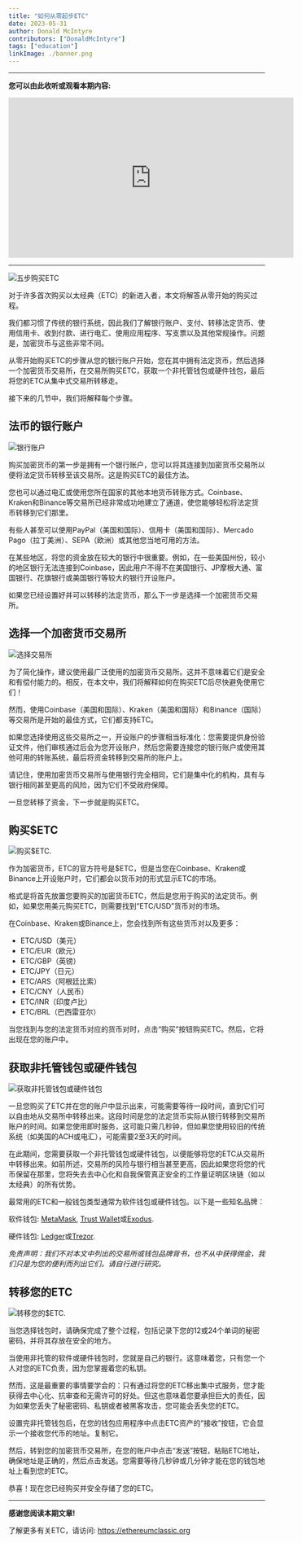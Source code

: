 ```yaml
---
title: "如何从零起步ETC"
date: 2023-05-31
author: Donald McIntyre
contributors: ["DonaldMcIntyre"]
tags: ["education"]
linkImage: ./banner.png
---
```


---
**您可以由此收听或观看本期内容:**

<iframe width="560" height="315" src="https://www.youtube.com/embed/PnDydbdpKCU" title="YouTube video player" frameborder="0" allow="accelerometer; autoplay; clipboard-write; encrypted-media; gyroscope; picture-in-picture; web-share" allowfullscreen></iframe>

---

![五步购买ETC](./banner-zh.png)

对于许多首次购买以太经典（ETC）的新进入者，本文将解答从零开始的购买过程。

我们都习惯了传统的银行系统，因此我们了解银行账户、支付、转移法定货币、使用信用卡、收到付款、进行电汇、使用应用程序、写支票以及其他常规操作。问题是，加密货币与这些非常不同。

从零开始购买ETC的步骤从您的银行账户开始，您在其中拥有法定货币，然后选择一个加密货币交易所，在交易所购买ETC，获取一个非托管钱包或硬件钱包，最后将您的ETC从集中式交易所转移走。

接下来的几节中，我们将解释每个步骤。

## 法币的银行账户

![银行账户](./1-zh.png)

购买加密货币的第一步是拥有一个银行账户，您可以将其连接到加密货币交易所以便将法定货币转移至该交易所。这是购买ETC的最佳方法。

您也可以通过电汇或使用您所在国家的其他本地货币转账方式。Coinbase、Kraken和Binance等交易所已经非常成功地建立了通道，使您能够轻松将法定货币转移到它们那里。

有些人甚至可以使用PayPal（美国和国际）、信用卡（美国和国际）、Mercado Pago（拉丁美洲）、SEPA（欧洲）或其他您当地可用的方法。

在某些地区，将您的资金放在较大的银行中很重要。例如，在一些美国州份，较小的地区银行无法连接到Coinbase，因此用户不得不在美国银行、JP摩根大通、富国银行、花旗银行或美国银行等较大的银行开设账户。

如果您已经设置好并可以转移的法定货币，那么下一步是选择一个加密货币交易所。

## 选择一个加密货币交易所

![选择交易所](./2-zh.png)

为了简化操作，建议使用最广泛使用的加密货币交易所。这并不意味着它们是安全和有偿付能力的。相反，在本文中，我们将解释如何在购买ETC后尽快避免使用它们！

然而，使用Coinbase（美国和国际）、Kraken（美国和国际）和Binance（国际）等交易所是开始的最佳方式，它们都支持ETC。

如果您选择使用这些交易所之一，开设账户的步骤相当标准化：您需要提供身份验证文件，他们审核通过后会为您开设账户，然后您需要连接您的银行账户或使用其他可用的转账系统，最后将资金转移到交易所的账户上。

请记住，使用加密货币交易所与使用银行完全相同，它们是集中化的机构，具有与银行相同甚至更高的风险，因为它们不受政府保障。

一旦您转移了资金，下一步就是购买ETC。

## 购买$ETC

![购买$ETC.](./3-zh.png)

作为加密货币，ETC的官方符号是$ETC，但是当您在Coinbase、Kraken或Binance上开设账户时，它们都会以货币对的形式显示ETC的市场。

格式是将首先放置您要购买的加密货币ETC，然后是您用于购买的法定货币。例如，如果您用美元购买ETC，则需要找到“ETC/USD”货币对的市场。

在Coinbase、Kraken或Binance上，您会找到所有这些货币对以及更多：

- ETC/USD（美元）
- ETC/EUR（欧元）
- ETC/GBP（英镑）
- ETC/JPY（日元）
- ETC/ARS（阿根廷比索）
- ETC/CNY（人民币）
- ETC/INR（印度卢比）
- ETC/BRL（巴西雷亚尔）


当您找到与您的法定货币对应的货币对时，点击“购买”按钮购买ETC。然后，它将出现在您的账户中。

## 获取非托管钱包或硬件钱包

![获取非托管钱包或硬件钱包](./4-zh.png)

一旦您购买了ETC并在您的账户中显示出来，可能需要等待一段时间，直到它们可以自由地从交易所中转移出来。这段时间是您的法定货币实际从银行转移到交易所账户的时间。如果您使用即时服务，这可能只需几秒钟，但如果您使用较旧的传统系统（如美国的ACH或电汇），可能需要2至3天的时间。

在此期间，您需要获取一个非托管钱包或硬件钱包，以便能够将您的ETC从交易所中转移出来。如前所述，交易所的风险与银行相当甚至更高，因此如果您将您的代币保留在那里，您将失去去中心化和自我保管真正安全的工作量证明区块链（如以太经典）的所有优势。

最常用的ETC和一般钱包类型通常为软件钱包或硬件钱包。以下是一些知名品牌：

软件钱包: [MetaMask](https://metamask.io), [Trust Wallet](https://trustwallet.com)或[Exodus](https://exodus.com).

硬件钱包: [Ledger](https://ledger.com)或[Trezor](https://trezor.io).

*免责声明：我们不对本文中列出的交易所或钱包品牌背书，也不从中获得佣金，我们只是为您的便利而列出它们。请自行进行研究。*

## 转移您的ETC

![转移您的$ETC.](./5-zh.png)

当您选择钱包时，请确保完成了整个过程，包括记录下您的12或24个单词的秘密密码，并将其存放在安全的地方。

当使用非托管的软件或硬件钱包时，您就是自己的银行。这意味着您，只有您一个人对您的ETC负责，因为您掌握着您的私钥。

然而，这是最重要的事情要学会的：只有通过将您的ETC移出集中式服务，您才能获得去中心化、抗审查和无需许可的好处。但这也意味着您要承担巨大的责任，因为如果您丢失了秘密密码、私钥或者被黑客攻击，您可能会丢失您的ETC。

设置完非托管钱包后，在您的钱包应用程序中点击ETC资产的“接收”按钮，它会显示一个接收您代币的地址。复制它。

然后，转到您的加密货币交易所，在您的账户中点击“发送”按钮，粘贴ETC地址，确保地址是正确的，然后点击发送。您需要等待几秒钟或几分钟才能在您的钱包地址上看到您的ETC。

恭喜！现在您已经购买并安全存储了您的ETC。

---

**感谢您阅读本期文章!**

了解更多有关ETC，请访问: https://ethereumclassic.org
